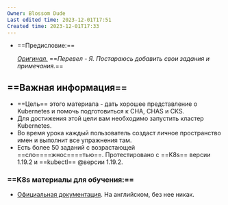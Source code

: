 ```yaml
---
Owner: Blossom Dude
Last edited time: 2023-12-01T17:51
Created time: 2023-12-01T17:33
---
```

- ==Предисловие:==
    
    _[Оригинал.](https://github.com/StenlyTU/K8s-training-official)_ ==_Перевел - Я. Постараюсь добавить свои задания и примечания._==
    

## ==Важная информация==

- ==Цель== этого материала - дать хорошее представление о Kubernetes и помочь подготовиться к CHA, CHAS и CKS.
- Для достижения этой цели вам необходимо запустить кластер Kubernetes.
- Во время урока каждый пользователь создаст личное пространство имен и выполнит все упражнения там.
- Есть более 50 заданий с возрастающей ==сло====жнос====тью==. Протестировано с ==K8s== версии 1.19.2 и ==kubectl== @версии 1.19.2.

  

### ==K8s материалы для обучения:==

- [Официальная документация](https://kubernetes.io/docs/home/). На английском, без нее никак.